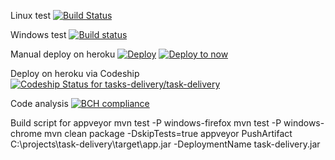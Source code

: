 Linux test
[![Build Status](https://travis-ci.org/tasks-delivery/task-delivery.svg?branch=master)](https://travis-ci.org/tasks-delivery/task-delivery/settings)  

Windows test
[![Build status](https://ci.appveyor.com/api/projects/status/gqojfgdgpv11k6nb?svg=true)](https://ci.appveyor.com/project/ordeh/task-delivery)

Manual deploy on heroku
[![Deploy](https://www.herokucdn.com/deploy/button.svg)](https://heroku.com/deploy?template=https://github.com/tasks-delivery/task-delivery)
[![Deploy to now](https://deploy.now.sh/static/button.svg)](https://deploy.now.sh/?repo=https://github.com/tasks-delivery/task-delivery)

Deploy on heroku via Codeship
[ ![Codeship Status for tasks-delivery/task-delivery](https://app.codeship.com/projects/6bd0a770-eefb-0135-eccb-2e99b60e2a7c/status?branch=master)](https://app.codeship.com/projects/271037)

Code analysis
[![BCH compliance](https://bettercodehub.com/edge/badge/tasks-delivery/task-delivery?branch=master)](https://bettercodehub.com/)


Build script for appveyor
mvn test -P windows-firefox
mvn test -P windows-chrome
mvn clean package -DskipTests=true
appveyor PushArtifact C:\projects\task-delivery\target\app.jar -DeploymentName task-delivery.jar